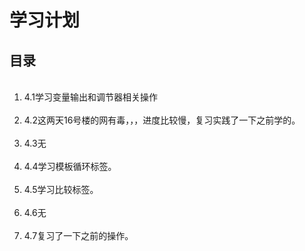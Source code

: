 
<h1>学习计划</h1>

<h2>目录</h2>

<ol>
    <li>4.1学习变量输出和调节器相关操作</li>
    <li>4.2这两天16号楼的网有毒，，，进度比较慢，复习实践了一下之前学的。</li>
    <li>4.3无</li>
    <li>4.4学习模板循环标签。</li>
    <li>4.5学习比较标签。</li>
    <li>4.6无</li>
    <li>4.7复习了一下之前的操作。</li>
</ol>
